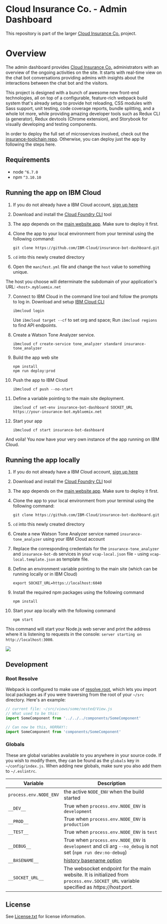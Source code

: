 # Cloud Insurance Co. - Admin Dashboard

<!-- No tests are set up currently
| **master** | [![Build Status](https://travis-ci.org/IBM-Cloud/insurance-bot-dashboard.svg?branch=master)](https://travis-ci.org/IBM-Cloud/insurance-bot-dashboard) |
| ----- | ----- |
| **dev** | [![Build Status](https://travis-ci.org/IBM-Cloud/insurance-bot-dashboard.svg?branch=dev)](https://travis-ci.org/IBM-Cloud/insurance-bot-dashboard) |
 -->

This repository is part of the larger [Cloud Insurance Co.](https://github.com/IBM-Cloud/cloudco-insurance) project.

# Overview

The admin dashboard provides [Cloud Insurance Co.](https://github.com/IBM-Cloud/cloudco-insurance) administrators with an overview of the ongoing activities on the site. It starts with real-time view on the chat bot conversations providing admins with insights about the interactions between the chat bot and the visitors.

This project is designed with a bunch of awesome new front-end technologies, all on top of a configurable, feature-rich webpack build system that's already setup to provide hot reloading, CSS modules with Sass support, unit testing, code coverage reports, bundle splitting, and a whole lot more, while providing amazing developer tools such as Redux CLI (a generator), Redux devtools (Chrome extension), and Storybook for visually developing and testing components.

In order to deploy the full set of microservices involved, check out the [insurance-toolchain repo][toolchain_url]. Otherwise, you can deploy just the app by following the steps here.

## Requirements
* node `^6.7.0`
* npm `^3.10.10`

## Running the app on IBM Cloud

1. If you do not already have a IBM Cloud account, [sign up here][bluemix_reg_url]

2. Download and install the [Cloud Foundry CLI][cloud_foundry_url] tool

3. The app depends on the [main website app](https://github.com/IBM-Cloud/insurance-bot). Make sure to deploy it first.

4. Clone the app to your local environment from your terminal using the following command:

    ```
    git clone https://github.com/IBM-Cloud/insurance-bot-dashboard.git
    ```

5. `cd` into this newly created directory

6. Open the `manifest.yml` file and change the `host` value to something unique.

  The host you choose will determinate the subdomain of your application's URL:  `<host>.mybluemix.net`

7. Connect to IBM Cloud in the command line tool and follow the prompts to log in. Download and setup [IBM Cloud CLI](https://console.bluemix.net/docs/cli/reference/bluemix_cli/get_started.html#getting-started)

    ```
    ibmcloud login
    ```
    Use `ibmcloud target --cf` to set org and space; Run `ibmcloud regions` to find API endpoints.

8. Create a Watson Tone Analyzer service.

    ```
    ibmcloud cf create-service tone_analyzer standard insurance-tone_analyzer
    ```

9. Build the app web site

    ```
    npm install
    npm run deploy:prod
    ```

10. Push the app to IBM Cloud

    ```
    ibmcloud cf push --no-start
    ```

11. Define a variable pointing to the main site deployment.

    ```
    ibmcloud cf set-env insurance-bot-dashboard SOCKET_URL https://your-insurance-bot.mybluemix.net
    ```

12. Start your app

    ```
    ibmcloud cf start insurance-bot-dashboard
    ```

And voila! You now have your very own instance of the app running on IBM Cloud.

## Running the app locally

1. If you do not already have a IBM Cloud account, [sign up here][bluemix_reg_url]

2. Download and install the [Cloud Foundry CLI][cloud_foundry_url] tool

3. The app depends on the [main website app](https://github.com/IBM-Cloud/insurance-bot). Make sure to deploy it first.

4. Clone the app to your local environment from your terminal using the following command:

    ```
    git clone https://github.com/IBM-Cloud/insurance-bot-dashboard.git
    ```

5. `cd` into this newly created directory

6. Create a new Watson Tone Analyzer service named `insurance-tone_analyzer` using your IBM Cloud account

7. Replace the corresponding credentials for the `insurance-tone_analyzer` and `insurance-bot-db` services in your `vcap-local.json` file - using `vcap-local.template.json` as template file.

8. Define an environment variable pointing to the main site (which can be running locally or in IBM Cloud)

    ```
    export SOCKET_URL=https://localhost:6040
    ```

9. Install the required npm packages using the following command

    ```
    npm install
    ```

10. Start your app locally with the following command

    ```
    npm start
    ```

This command will start your Node.js web server and print the address where it is listening to requests in the console: `server starting on http://localhost:3000`.

<img src="http://i.imgur.com/zR7VRG6.png?2" />

## Development

### Root Resolve
Webpack is configured to make use of [resolve.root](http://webpack.github.io/docs/configuration.html#resolve-root), which lets you import local packages as if you were traversing from the root of your `~/src` directory. Here's an example:

```js
// current file: ~/src/views/some/nested/View.js
// What used to be this:
import SomeComponent from '../../../components/SomeComponent'

// Can now be this, HORRAY!:
import SomeComponent from 'components/SomeComponent'
```

### Globals

These are global variables available to you anywhere in your source code. If you wish to modify them, they can be found as the `globals` key in `~/config/index.js`. When adding new globals, make sure you also add them to `~/.eslintrc`.

|Variable|Description|
|---|---|
|`process.env.NODE_ENV`|the active `NODE_ENV` when the build started|
|`__DEV__`|True when `process.env.NODE_ENV` is `development`|
|`__PROD__`|True when `process.env.NODE_ENV` is `production`|
|`__TEST__`|True when `process.env.NODE_ENV` is `test`|
|`__DEBUG__`|True when `process.env.NODE_ENV` is `development` and cli arg `--no_debug` is not set (`npm run dev:no-debug`)|
|`__BASENAME__`|[history basename option](https://github.com/rackt/history/blob/master/docs/BasenameSupport.md)|
|`__SOCKET_URL__`|The websocket endpoint for the main website. It is initialized from `process.env.SOCKET_URL` variable specified as *https://host:port*.|

## License

See [License.txt](License.txt) for license information.

[bluemix_reg_url]: http://ibm.biz/insurance-store-registration
[cloud_foundry_url]: https://github.com/cloudfoundry/cli
[toolchain_url]: https://github.com/IBM-Cloud/insurance-toolchain
